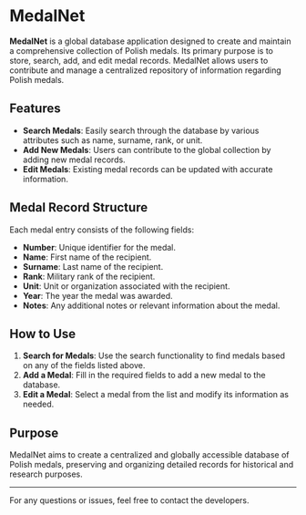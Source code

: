 # MedalNet

**MedalNet** is a global database application designed to create and maintain a comprehensive collection of Polish medals. Its primary purpose is to store, search, add, and edit medal records. MedalNet allows users to contribute and manage a centralized repository of information regarding Polish medals.

## Features

- **Search Medals**: Easily search through the database by various attributes such as name, surname, rank, or unit.
- **Add New Medals**: Users can contribute to the global collection by adding new medal records.
- **Edit Medals**: Existing medal records can be updated with accurate information.

## Medal Record Structure

Each medal entry consists of the following fields:

- **Number**: Unique identifier for the medal.
- **Name**: First name of the recipient.
- **Surname**: Last name of the recipient.
- **Rank**: Military rank of the recipient.
- **Unit**: Unit or organization associated with the recipient.
- **Year**: The year the medal was awarded.
- **Notes**: Any additional notes or relevant information about the medal.

## How to Use

1. **Search for Medals**: Use the search functionality to find medals based on any of the fields listed above.
2. **Add a Medal**: Fill in the required fields to add a new medal to the database.
3. **Edit a Medal**: Select a medal from the list and modify its information as needed.

## Purpose

MedalNet aims to create a centralized and globally accessible database of Polish medals, preserving and organizing detailed records for historical and research purposes.

---

For any questions or issues, feel free to contact the developers.
